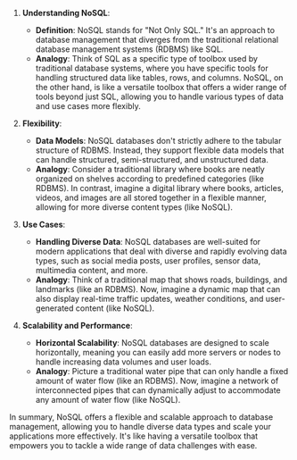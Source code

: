 1. **Understanding NoSQL**:
   - **Definition**: NoSQL stands for "Not Only SQL." It's an approach to database management that diverges from the traditional relational database management systems (RDBMS) like SQL.
   - **Analogy**: Think of SQL as a specific type of toolbox used by traditional database systems, where you have specific tools for handling structured data like tables, rows, and columns. NoSQL, on the other hand, is like a versatile toolbox that offers a wider range of tools beyond just SQL, allowing you to handle various types of data and use cases more flexibly.

2. **Flexibility**:
   - **Data Models**: NoSQL databases don't strictly adhere to the tabular structure of RDBMS. Instead, they support flexible data models that can handle structured, semi-structured, and unstructured data.
   - **Analogy**: Consider a traditional library where books are neatly organized on shelves according to predefined categories (like RDBMS). In contrast, imagine a digital library where books, articles, videos, and images are all stored together in a flexible manner, allowing for more diverse content types (like NoSQL).

3. **Use Cases**:
   - **Handling Diverse Data**: NoSQL databases are well-suited for modern applications that deal with diverse and rapidly evolving data types, such as social media posts, user profiles, sensor data, multimedia content, and more.
   - **Analogy**: Think of a traditional map that shows roads, buildings, and landmarks (like an RDBMS). Now, imagine a dynamic map that can also display real-time traffic updates, weather conditions, and user-generated content (like NoSQL).

4. **Scalability and Performance**:
   - **Horizontal Scalability**: NoSQL databases are designed to scale horizontally, meaning you can easily add more servers or nodes to handle increasing data volumes and user loads.
   - **Analogy**: Picture a traditional water pipe that can only handle a fixed amount of water flow (like an RDBMS). Now, imagine a network of interconnected pipes that can dynamically adjust to accommodate any amount of water flow (like NoSQL).

In summary, NoSQL offers a flexible and scalable approach to database management, allowing you to handle diverse data types and scale your applications more effectively. It's like having a versatile toolbox that empowers you to tackle a wide range of data challenges with ease. 